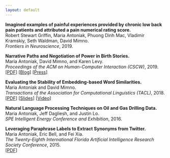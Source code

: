 ```yaml
---
layout: default
---
```


**Imagined examples of painful experiences provided by chronic low back pain patients and attributed a pain numerical rating score.**  
Robert Stewart Griffin, Maria Antoniak, Phuong Dinh Mac, Vladimir Kramskiy, Seth Waldman, David Mimno.  
*Frontiers in Neuroscience*, 2019.  

**Narrative Paths and Negotiation of Power in Birth Stories.**  
Maria Antoniak, David Mimno, and Karen Levy.  
*Proceedings of the ACM on Human-Computer Interaction (CSCW)*, 2019.  
[[PDF](https://maria-antoniak.github.io/resources/2019_cscw_birth_stories.pdf)]  [[Blog](https://maria-antoniak.github.io/2019/11/04/computational-reading-birth-stories.html)] [[Press](http://news.cornell.edu/stories/2019/11/online-birth-stories-reveal-power-imbalances)]  

**Evaluating the Stability of Embedding-based Word Similarities.**  
Maria Antoniak and David Mimno.  
*Transactions of the Association for Computational Linguistics (TACL)*, 2018.  
[[PDF](https://maria-antoniak.github.io/resources/2018_evaluating_stability.pdf)] [[Slides](https://maria-antoniak.github.io/resources/2018_naacl_presentation_with_notes.pdf)] [[Video](https://vimeo.com/277670053)]  

**Natural Language Processing Techniques on Oil and Gas Drilling Data.**  
Maria Antoniak, Jeff Dagliesh, and Justin Lo.  
*SPE Intelligent Energy Conference and Exhibition*, 2016.  

**Leveraging Paraphrase Labels to Extract Synonyms from Twitter.**  
Maria Antoniak, Eric Bell, and Fei Xia.  
*The Twenty-Eighth International Florida Artificial Intelligence Research Society Conference*, 2015.  
[[PDF](https://maria-antoniak.github.io/resources/2015_leveraging_paraphrase.pdf)]  



<br>
